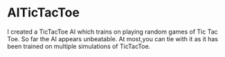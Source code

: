 # AITicTacToe
I created a TicTacToe AI which trains on playing random games of Tic Tac Toe. So far the AI appears unbeatable. At most,you can tie with it as it has been trained on multiple simulations of TicTacToe. 
